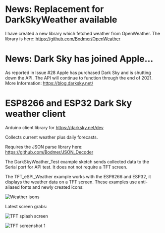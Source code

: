 # News: Replacement for DarkSkyWeather available

I have created a new library which fetched weather from OpenWeather. The library is here:
https://github.com/Bodmer/OpenWeather

# News: Dark Sky has joined Apple...

As reported in Issue #28 Apple has purchased Dark Sky and is shutting down the API.
The API will continue to function through the end of 2021.
More Information:
https://blog.darksky.net/

# ESP8266 and ESP32 Dark Sky weather client

Arduino client library for https://darksky.net/dev

Collects current weather plus daily forecasts.

Requires the JSON parse library here:
https://github.com/Bodmer/JSON_Decoder

The DarkSkyWeather_Test example sketch sends collected data to the Serial port for API test. It does not not require a TFT screen.

The TFT_eSPI_Weather example works with the ESP8266 and ESP32, it displays the weather data on a TFT screen.  These examples use anti-aliased fonts and newly created icons:

![Weather isons](https://i.imgur.com/luK7Vcj.jpg)

Latest screen grabs:

![TFT splash screen](https://i.imgur.com/gh75gd6.png)

![TFT screenshot 1](https://i.imgur.com/ORovwNY.png)

